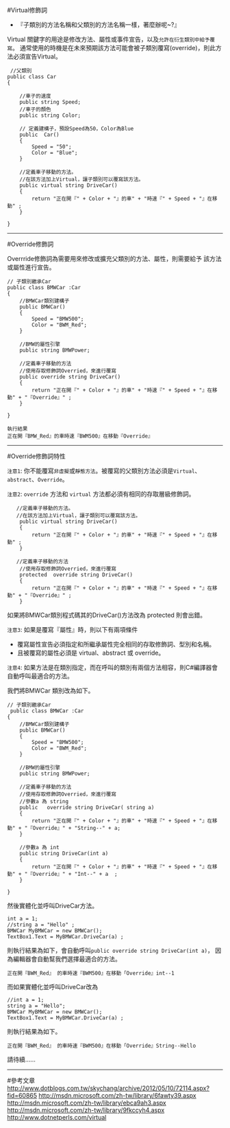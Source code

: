 


#Virtual修飾詞
* 『子類別的方法名稱和父類別的方法名稱一樣，著麼辦呢~?』

Virtual 關鍵字的用途是修改方法、屬性或事件宣告，以及`允許在衍生類別中給予覆寫`。
通常使用的時機是在未來預期該方法可能會被子類別覆寫(override)，則此方法必須宣告Virtual。

	 //父類別
    public class Car
    {

        //車子的速度
        public string Speed;
        //車子的顏色
        public string Color;

        // 定義建構子，預設Speed為50，Color為Blue
        public  Car()
        {
            Speed = "50";
            Color = "Blue";
        }

        //定義車子移動的方法。
        //在該方法加上Virtual，讓子類別可以覆寫該方法。
        public virtual string DriveCar()
        {
            return "正在開『" + Color + "』的車" + "時速『" + Speed + "』在移動" ;
        }

    }


---

#Override修飾詞

Overrride修飾詞為需要用來修改或擴充父類別的方法、屬性，則需要給予
該方法或屬性進行宣告。

 	// 子類別繼承Car
    public class BMWCar :Car
    {
        //BMWCar類別建構子
        public BMWCar()
        {
            Speed = "BMW500";
            Color = "BWM_Red";
        }

        //BMW的屬性引擎
        public string BMWPower;

        //定義車子移動的方法
        //使用存取修飾詞Overried，來進行覆寫
        public override string DriveCar()
        {
            return "正在開『" + Color + "』的車" + "時速『" + Speed + "』在移動" + "『Override』" ;
        }

    }
    
    執行結果
    正在開『BMW_Red』的車時速『BWM500』在移動『Override』

---

#Override修飾詞特性


`注意1`:
你不能覆寫`非虛擬`或`靜態方法`。被覆寫的父類別方法必須是`Virtual`、`abstract`、`Override`。

`注意2`:
`override` 方法和 `virtual` 方法都必須有相同的存取層級修飾詞。


       //定義車子移動的方法。
       //在該方法加上Virtual，讓子類別可以覆寫該方法。
        public virtual string DriveCar()
        {
            return "正在開『" + Color + "』的車" + "時速『" + Speed + "』在移動" ;
        }

       //定義車子移動的方法
        //使用存取修飾詞Overried，來進行覆寫
        protected  override string DriveCar()
        {
            return "正在開『" + Color + "』的車" + "時速『" + Speed + "』在移動" + "『Override』" ;
        }

如果將BMWCar類別程式碼其的DriveCar()方法改為 protected 則會出錯。


`注意3`:
如果是覆寫『屬性』時，則以下有兩項條件

* 覆寫屬性宣告必須指定和所繼承屬性完全相同的存取修飾詞、型別和名稱。
* 且被覆寫的屬性必須是 virtual、abstract 或 override。



`注意4`:
如果方法是在類別指定，而在呼叫的類別有兩個方法相容，則C#編譯器會自動呼叫最適合的方法。

我們將BMWCar 類別改為如下。

	// 子類別繼承Car
   	 public class BMWCar :Car
    {
        //BMWCar類別建構子
        public BMWCar()
        {
            Speed = "BMW500";
            Color = "BWM_Red";
        }

        //BMW的屬性引擎
        public string BMWPower;

        //定義車子移動的方法
        //使用存取修飾詞Overried，來進行覆寫
        //參數a 為 string
        public   override string DriveCar( string a)
        {
            return "正在開『" + Color + "』的車" + "時速『" + Speed + "』在移動" + "『Override』" + "String--" + a;
        }

        //參數a 為 int
        public string DriveCar(int a)
        {
            return "正在開『" + Color + "』的車" + "時速『" + Speed + "』在移動" + "『Override』" + "Int--" + a  ;
        }

    }

然後實體化並呼叫DriveCar方法。

    int a = 1;
    //string a = "Hello" ;
    BMWCar MyBMWCar = new BMWCar();
    TextBox1.Text = MyBMWCar.DriveCar(a) ;

則執行結果為如下，會自動呼叫`public override string DriveCar(int a)`，
因為編輯器會自動幫我們選擇最適合的方法。

	正在開『BWM_Red』 的車時速『BWM500』在移動「Override』int--1


而如果實體化並呼叫DriveCar改為
	
	//int a = 1;
   	string a = "Hello";
    BMWCar MyBMWCar = new BMWCar();
    TextBox1.Text = MyBMWCar.DriveCar(a) ;
            
則執行結果為如下。

	正在開『BWM_Red』 的車時速『BWM500』在移動「Override』String--Hello


請待續……

---

#參考文章
http://www.dotblogs.com.tw/skychang/archive/2012/05/10/72114.aspx?fid=60865
http://msdn.microsoft.com/zh-tw/library/6fawty39.aspx
http://msdn.microsoft.com/zh-tw/library/ebca9ah3.aspx
http://msdn.microsoft.com/zh-tw/library/9fkccyh4.aspx
http://www.dotnetperls.com/virtual
